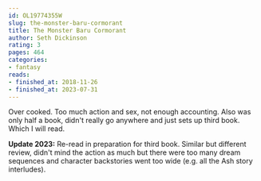 ```yaml
---
id: OL19774355W
slug: the-monster-baru-cormorant
title: The Monster Baru Cormorant
author: Seth Dickinson
rating: 3
pages: 464
categories:
- fantasy
reads:
- finished_at: 2018-11-26
- finished_at: 2023-07-31
---
```

Over cooked. Too much action and sex, not enough accounting. Also was only half a book, didn't really go anywhere and just sets up third book. Which I will read.

**Update 2023:** Re-read in preparation for third book. Similar but different review, didn't mind the action as much but there were too many dream sequences and character backstories went too wide (e.g. all the Ash story interludes).
